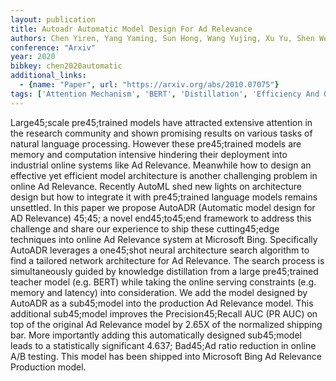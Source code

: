 ```yaml
---
layout: publication
title: Autoadr Automatic Model Design For Ad Relevance
authors: Chen Yiren, Yang Yaming, Sun Hong, Wang Yujing, Xu Yu, Shen Wei, Zhou Rong, Tong Yunhai, Bai Jing, Zhang Ruofei
conference: "Arxiv"
year: 2020
bibkey: chen2020automatic
additional_links:
  - {name: "Paper", url: "https://arxiv.org/abs/2010.07075"}
tags: ['Attention Mechanism', 'BERT', 'Distillation', 'Efficiency And Optimization', 'Model Architecture', 'RAG', 'Tools']
---
```

Large45;scale pre45;trained models have attracted extensive attention in the research community and shown promising results on various tasks of natural language processing. However these pre45;trained models are memory and computation intensive hindering their deployment into industrial online systems like Ad Relevance. Meanwhile how to design an effective yet efficient model architecture is another challenging problem in online Ad Relevance. Recently AutoML shed new lights on architecture design but how to integrate it with pre45;trained language models remains unsettled. In this paper we propose AutoADR (Automatic model design for AD Relevance) 45;45; a novel end45;to45;end framework to address this challenge and share our experience to ship these cutting45;edge techniques into online Ad Relevance system at Microsoft Bing. Specifically AutoADR leverages a one45;shot neural architecture search algorithm to find a tailored network architecture for Ad Relevance. The search process is simultaneously guided by knowledge distillation from a large pre45;trained teacher model (e.g. BERT) while taking the online serving constraints (e.g. memory and latency) into consideration. We add the model designed by AutoADR as a sub45;model into the production Ad Relevance model. This additional sub45;model improves the Precision45;Recall AUC (PR AUC) on top of the original Ad Relevance model by 2.65X of the normalized shipping bar. More importantly adding this automatically designed sub45;model leads to a statistically significant 4.637; Bad45;Ad ratio reduction in online A/B testing. This model has been shipped into Microsoft Bing Ad Relevance Production model.

